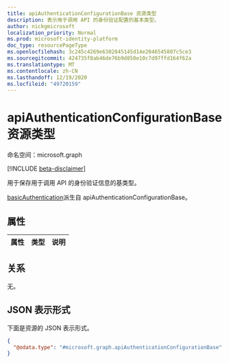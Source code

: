 ```yaml
---
title: apiAuthenticationConfigurationBase 资源类型
description: 表示用于调用 API 的身份验证配置的基本类型。
author: nickgmicrosoft
localization_priority: Normal
ms.prod: microsoft-identity-platform
doc_type: resourcePageType
ms.openlocfilehash: 3c245c4269e6302845145d14e2046545807c5ce3
ms.sourcegitcommit: 424735f8ab46de76b9d850e10c7d97ffd164f62a
ms.translationtype: MT
ms.contentlocale: zh-CN
ms.lasthandoff: 12/19/2020
ms.locfileid: "49720159"
---
```

# <a name="apiauthenticationconfigurationbase-resource-type"></a>apiAuthenticationConfigurationBase 资源类型

命名空间：microsoft.graph

[!INCLUDE [beta-disclaimer](../../includes/beta-disclaimer.md)]

用于保存用于调用 API 的身份验证信息的基类型。

[basicAuthentication](basicauthentication.md)派生自 apiAuthenticationConfigurationBase。

## <a name="properties"></a>属性

|属性|类型|说明|
|:---|:---|:---|

## <a name="relationships"></a>关系

无。

## <a name="json-representation"></a>JSON 表示形式

下面是资源的 JSON 表示形式。
<!-- {
  "blockType": "resource",
  "@odata.type": "microsoft.graph.apiAuthenticationConfigurationBase"
}
-->

``` json
{
  "@odata.type": "#microsoft.graph.apiAuthenticationConfigurationBase"
}
```
